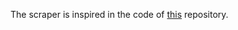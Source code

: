 The scraper is inspired in the code of [this](https://github.com/Sotrosca/zona-prop-scraper) repository.

